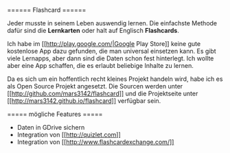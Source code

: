 ====== Flashcard ======

Jeder musste in seinem Leben auswendig lernen. Die einfachste Methode dafür sind die **Lernkarten** oder halt auf Englisch **Flashcards**. 

Ich habe im [[http://play.google.com/|Google Play Store]] keine gute kostenlose App dazu gefunden, die man universal einsetzen kann. Es gibt viele Lernapps, aber dann sind die Daten schon fest hinterlegt. Ich wollte aber eine App schaffen, die es erlaubt beliebige Inhalte zu lernen. 

Da es sich um ein hoffentlich recht kleines Projekt handeln wird, habe ich es als Open Source Projekt angesetzt. Die Sourcen werden unter [[http://github.com/mars3142/flashcard]] und die Projektseite unter [[http://mars3142.github.io/flashcard]] verfügbar sein.

===== mögliche Features =====

  * Daten in GDrive sichern
  * Integration von [[http://quizlet.com]]
  * Integration von [[http://www.flashcardexchange.com/]]